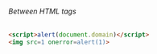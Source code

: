 ###### Between HTML tags
```html
<script>alert(document.domain)</script>
<img src=1 onerror=alert(1)>
```


